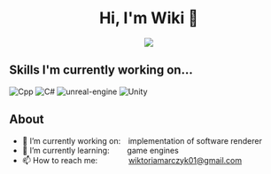 <h1 align="center"><b>Hi, I'm Wiki</b> 👾</h1>
<p align="center"><img src="https://readme-typing-svg.herokuapp.com?font=Fira+Code&size=30&duration=8000&pause=1000&color=9633F7&center=true&vCenter=true&width=800&height=100&lines=Computer+Science+student;Passionate+about+making+games"></p>


## <b>Skills I'm currently working on...</b>

![Cpp](https://user-images.githubusercontent.com/72278659/221452596-f967704a-1d95-4c09-b005-8cb9427e2e25.png)
![C#](https://user-images.githubusercontent.com/72278659/221452691-d4b580d1-c96e-4b61-a78c-6a908fa41f1c.png)
![unreal-engine](https://user-images.githubusercontent.com/72278659/221453041-5513d8b1-0807-4349-9f96-a3bd79a020eb.png)
![Unity](https://user-images.githubusercontent.com/72278659/221453210-862d62e2-3f4d-4f49-9f80-119ae823bb56.png)


## <b>About</b>

- 🔭 I’m currently working on:&emsp;implementation of software renderer
- 🌱 I’m currently learning:&emsp;&emsp; game engines
- 📫 How to reach me:&emsp;&emsp;&emsp;&emsp;wiktoriamarczyk01@gmail.com
